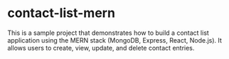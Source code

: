 # contact-list-mern
This is a sample project that demonstrates how to build a contact list application using the MERN stack (MongoDB, Express, React, Node.js). It allows users to create, view, update, and delete contact entries.
